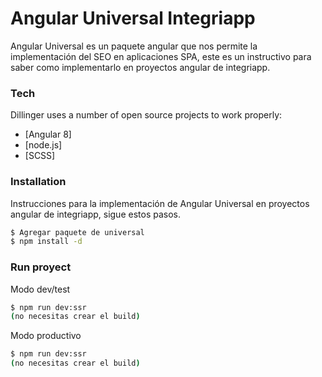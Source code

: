 # Angular Universal Integriapp


Angular Universal es un paquete angular que nos permite la implementación del SEO en aplicaciones SPA, este es un instructivo para saber como implementarlo en proyectos angular de integriapp.

### Tech

Dillinger uses a number of open source projects to work properly:

* [Angular 8] 
* [node.js] 
* [SCSS] 


### Installation

Instrucciones para la implementación de Angular Universal en proyectos angular de integriapp, sigue estos pasos.
```sh
$ Agregar paquete de universal 
$ npm install -d
```

### Run proyect

Modo dev/test

```sh
$ npm run dev:ssr
(no necesitas crear el build)
```

Modo productivo
```sh
$ npm run dev:ssr
(no necesitas crear el build)
```